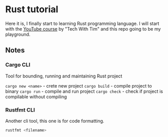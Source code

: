 # Rust tutorial 

Here it is, I finally start to learning Rust programming language. I will start with the [YouTube course](https://www.youtube.com/watch?v=T_KrYLW4jw8&list=PLzMcBGfZo4-nyLTlSRBvo0zjSnCnqjHYQ&index=2) by "Tech With Tim" and this repo going to be my playground.

## Notes

### Cargo CLI

Tool for bounding, running and maintaining Rust project

`cargo new <name>` - crete new project
`cargo build` - compile project to binary
`cargo run` - compile and run project
`cargo check` - check if project is compilable without compiling

### Rustfmt CLI 

Another cli tool, this one is for code formatting. 

```bash
rustfmt <filename>
```